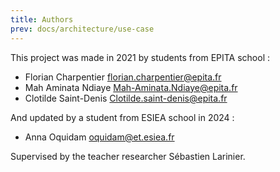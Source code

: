 ```yaml
---
title: Authors
prev: docs/architecture/use-case
---
```


This project was made in 2021 by students from EPITA school : 

- Florian Charpentier florian.charpentier@epita.fr
- Mah Aminata Ndiaye Mah-Aminata.Ndiaye@epita.fr
- Clotilde Saint-Denis Clotilde.saint-denis@epita.fr

And updated by a student from ESIEA school in 2024 :

- Anna Oquidam oquidam@et.esiea.fr

Supervised by the teacher researcher Sébastien Larinier. 